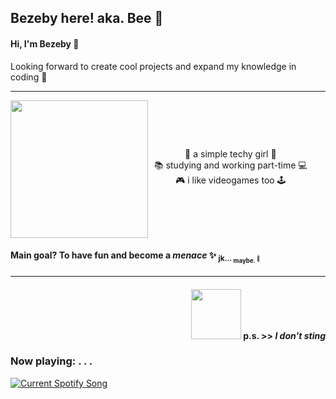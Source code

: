 ## Bezeby here! aka. Bee 🐝	

#### Hi, I'm Bezeby 💜 


Looking forward to create cool projects and expand my knowledge in coding 👾
___

<div style="display: flex; align-items: center;">
    <img src="https://vignette.wikia.nocookie.net/undertale/images/9/92/Giphy.gif/revision/latest?cb=20160614134158&path-prefix=pl" width="220" style="margin-right: 10px;"/>
    <div style="text-align: center;">
      🌺 a simple techy girl 🌺 <br>
      📚 studying and working part-time 💻 <br>
      🎮 i like videogames too 🕹️ 
    </div>
</div>

#### Main goal? To have fun and become a _menace_ ✨ <sub> jk... <sub> maybe. <sup> 👀 </sup> </sub> </sub> 
___

#### <p align="right"> <img src="https://cdn.discordapp.com/attachments/1044027006125346857/1264619330038141023/bee-4059848034.gif?ex=669e8807&is=669d3687&hm=5b8308ff4a80d283c6c3b4417753e2f01db994427f887245135fa7550825ea85&" width="80"/> p.s. >> _I don't sting_  </p>


### Now playing: . . . 

<a href=""> 
  <img src="https://spotify-bezeby.vercel.app/api?theme=dark" alt="Current Spotify Song">
</a>



